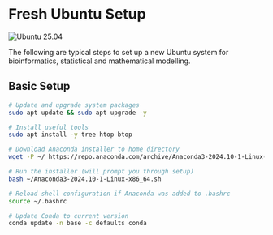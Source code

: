 # Fresh Ubuntu Setup

![Ubuntu 25.04](https://img.shields.io/badge/Ubuntu-25.04-E95420?logo=ubuntu&logoColor=white&style=flat)

The following are typical steps to set up a new Ubuntu system for bioinformatics, statistical and mathematical modelling.

## Basic Setup

```bash
# Update and upgrade system packages
sudo apt update && sudo apt upgrade -y

# Install useful tools
sudo apt install -y tree htop btop

# Download Anaconda installer to home directory
wget -P ~/ https://repo.anaconda.com/archive/Anaconda3-2024.10-1-Linux-x86_64.sh

# Run the installer (will prompt you through setup)
bash ~/Anaconda3-2024.10-1-Linux-x86_64.sh

# Reload shell configuration if Anaconda was added to .bashrc
source ~/.bashrc

# Update Conda to current version
conda update -n base -c defaults conda
```
